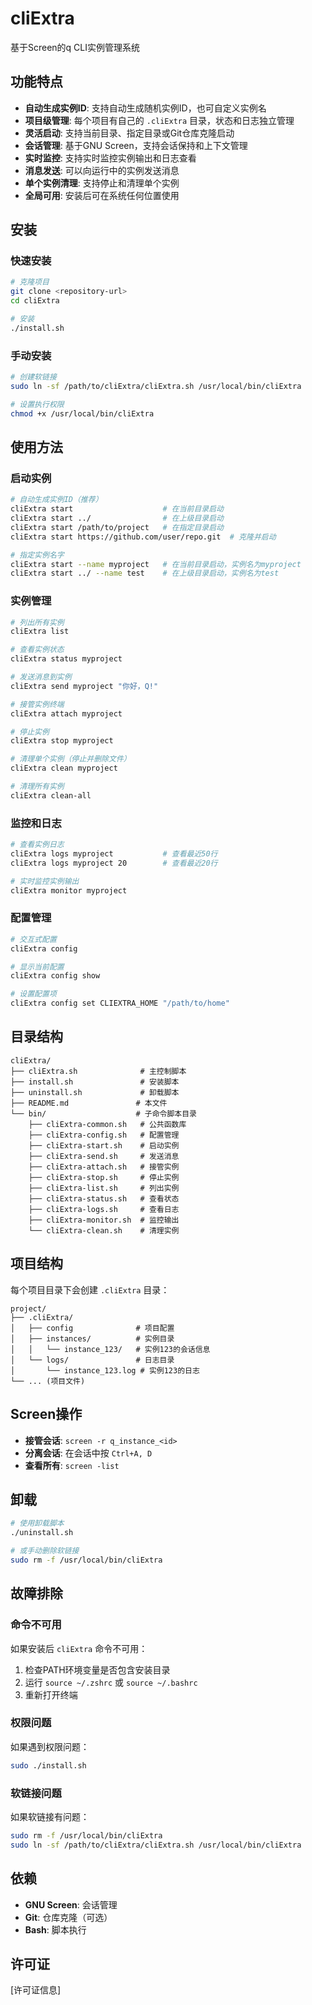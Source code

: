 # cliExtra

基于Screen的q CLI实例管理系统

## 功能特点

- **自动生成实例ID**: 支持自动生成随机实例ID，也可自定义实例名
- **项目级管理**: 每个项目有自己的 `.cliExtra` 目录，状态和日志独立管理
- **灵活启动**: 支持当前目录、指定目录或Git仓库克隆启动
- **会话管理**: 基于GNU Screen，支持会话保持和上下文管理
- **实时监控**: 支持实时监控实例输出和日志查看
- **消息发送**: 可以向运行中的实例发送消息
- **单个实例清理**: 支持停止和清理单个实例
- **全局可用**: 安装后可在系统任何位置使用

## 安装

### 快速安装

```bash
# 克隆项目
git clone <repository-url>
cd cliExtra

# 安装
./install.sh
```

### 手动安装

```bash
# 创建软链接
sudo ln -sf /path/to/cliExtra/cliExtra.sh /usr/local/bin/cliExtra

# 设置执行权限
chmod +x /usr/local/bin/cliExtra
```

## 使用方法

### 启动实例

```bash
# 自动生成实例ID（推荐）
cliExtra start                    # 在当前目录启动
cliExtra start ../                # 在上级目录启动
cliExtra start /path/to/project   # 在指定目录启动
cliExtra start https://github.com/user/repo.git  # 克隆并启动

# 指定实例名字
cliExtra start --name myproject   # 在当前目录启动，实例名为myproject
cliExtra start ../ --name test    # 在上级目录启动，实例名为test
```

### 实例管理

```bash
# 列出所有实例
cliExtra list

# 查看实例状态
cliExtra status myproject

# 发送消息到实例
cliExtra send myproject "你好，Q!"

# 接管实例终端
cliExtra attach myproject

# 停止实例
cliExtra stop myproject

# 清理单个实例（停止并删除文件）
cliExtra clean myproject

# 清理所有实例
cliExtra clean-all
```

### 监控和日志

```bash
# 查看实例日志
cliExtra logs myproject           # 查看最近50行
cliExtra logs myproject 20        # 查看最近20行

# 实时监控实例输出
cliExtra monitor myproject
```

### 配置管理

```bash
# 交互式配置
cliExtra config

# 显示当前配置
cliExtra config show

# 设置配置项
cliExtra config set CLIEXTRA_HOME "/path/to/home"
```

## 目录结构

```
cliExtra/
├── cliExtra.sh              # 主控制脚本
├── install.sh               # 安装脚本
├── uninstall.sh             # 卸载脚本
├── README.md               # 本文件
└── bin/                    # 子命令脚本目录
    ├── cliExtra-common.sh   # 公共函数库
    ├── cliExtra-config.sh   # 配置管理
    ├── cliExtra-start.sh    # 启动实例
    ├── cliExtra-send.sh     # 发送消息
    ├── cliExtra-attach.sh   # 接管实例
    ├── cliExtra-stop.sh     # 停止实例
    ├── cliExtra-list.sh     # 列出实例
    ├── cliExtra-status.sh   # 查看状态
    ├── cliExtra-logs.sh     # 查看日志
    ├── cliExtra-monitor.sh  # 监控输出
    └── cliExtra-clean.sh    # 清理实例
```

## 项目结构

每个项目目录下会创建 `.cliExtra` 目录：

```
project/
├── .cliExtra/
│   ├── config              # 项目配置
│   ├── instances/          # 实例目录
│   │   └── instance_123/   # 实例123的会话信息
│   └── logs/               # 日志目录
│       └── instance_123.log # 实例123的日志
└── ... (项目文件)
```

## Screen操作

- **接管会话**: `screen -r q_instance_<id>`
- **分离会话**: 在会话中按 `Ctrl+A, D`
- **查看所有**: `screen -list`

## 卸载

```bash
# 使用卸载脚本
./uninstall.sh

# 或手动删除软链接
sudo rm -f /usr/local/bin/cliExtra
```

## 故障排除

### 命令不可用
如果安装后 `cliExtra` 命令不可用：
1. 检查PATH环境变量是否包含安装目录
2. 运行 `source ~/.zshrc` 或 `source ~/.bashrc`
3. 重新打开终端

### 权限问题
如果遇到权限问题：
```bash
sudo ./install.sh
```

### 软链接问题
如果软链接有问题：
```bash
sudo rm -f /usr/local/bin/cliExtra
sudo ln -sf /path/to/cliExtra/cliExtra.sh /usr/local/bin/cliExtra
```

## 依赖

- **GNU Screen**: 会话管理
- **Git**: 仓库克隆（可选）
- **Bash**: 脚本执行

## 许可证

[许可证信息]
